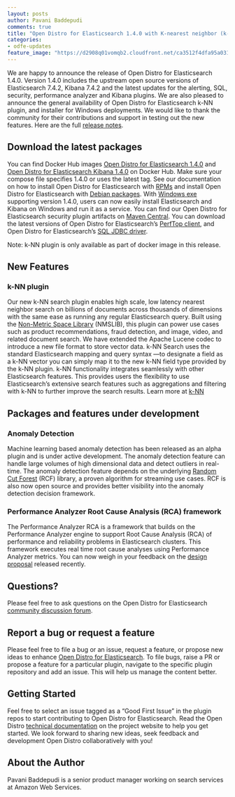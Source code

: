 ```yaml
---
layout: posts
author: Pavani Baddepudi
comments: true
title: "Open Distro for Elasticsearch 1.4.0 with K-nearest neighbor (k-NN) search support is now available"
categories:
- odfe-updates
feature_image: "https://d2908q01vomqb2.cloudfront.net/ca3512f4dfa95a03169c5a670a4c91a19b3077b4/2019/03/26/open_disto-elasticsearch-logo-800x400.jpg"
---
```

We are happy to announce the release of Open Distro for Elasticsearch 1.4.0. Version 1.4.0 includes the upstream open source versions of Elasticsearch 7.4.2, Kibana 7.4.2 and the latest updates for the alerting, SQL, security, performance analyzer and Kibana plugins. We are also pleased to announce the general availability of Open Distro for Elasticsearch k-NN plugin, and installer for Windows deployments. We would like to thank the community for their contributions and support in testing out the new features.  Here are the full [release notes](https://github.com/opendistro-for-elasticsearch/opendistro-build/blob/master/release-notes/release-notes-odfe-1.4.0.md). 

## Download the latest packages

You can find Docker Hub images [Open Distro for Elasticsearch 1.4.0](https://hub.docker.com/r/amazon/opendistro-for-elasticsearch) and [Open Distro for Elasticsearch Kibana 1.4.0](https://hub.docker.com/r/amazon/opendistro-for-elasticsearch-kibana) on Docker Hub. Make sure your compose file specifies 1.4.0 or uses the latest tag. See our documentation on how to install Open Distro for Elasticsearch with [RPMs](https://opendistro.github.io/for-elasticsearch-docs/docs/install/rpm/) and install Open Distro for Elasticsearch with [Debian packages](https://opendistro.github.io/for-elasticsearch-docs/docs/install/deb/). With [Windows exe](https://opendistro.github.io/for-elasticsearch-docs/docs/install/windows/) supporting version 1.4.0, users can now easily install Elasticsearch and Kibana on Windows and run it as a service. You can find our Open Distro for Elasticsearch security plugin artifacts on [Maven Central](https://mvnrepository.com/artifact/com.amazon.opendistroforelasticsearch). You can download the latest versions of Open Distro for Elasticsearch’s [PerfTop client](https://www.npmjs.com/package/@aws/opendistro-for-elasticsearch-perftop), and Open Distro for Elasticsearch’s [SQL JDBC driver](https://d3g5vo6xdbdb9a.cloudfront.net/downloads/elasticsearch-clients/opendistro-sql-jdbc/opendistro-sql-jdbc-0.9.0.0.jar).

Note:  k-NN plugin is only available as part of docker image in this release.


## New Features

### k-NN plugin 

Our new k-NN search plugin enables high scale, low latency nearest neighbor search on billions of documents across thousands of dimensions with the same ease as running any regular Elasticsearch query. Built using the [Non-Metric Space Library](https://github.com/nmslib/nmslib) (NMSLIB), this plugin can power use cases such as product recommendations, fraud detection, and image, video, and related document search. We have extended the Apache Lucene codec to introduce a new file format to store vector data. k-NN Search uses the standard Elasticsearch mapping and query syntax —to designate a field as a k-NN vector you can simply map it to the new k-NN field type provided by the k-NN plugin. k-NN functionality integrates seamlessly with other Elasticsearch features. This provides users  the flexibility to use Elasticsearch’s extensive search features such as 
aggregations and filtering with k-NN to further improve the search results. Learn more at [k-NN](https://github.com/opendistro-for-elasticsearch/k-NN)



## Packages and features under development

### Anomaly Detection

Machine learning based anomaly detection has been released as an alpha plugin and is under active development. The anomaly detection feature can handle large volumes of high dimensional data and detect outliers in real-time. The anomaly detection feature depends on the underlying [Random Cut Forest](https://github.com/aws/random-cut-forest-by-aws) (RCF) library, a proven algorithm for streaming use cases. RCF is also now open source  and provides better visibility into the anomaly detection decision framework.  

### Performance Analyzer Root Cause Analysis (RCA) framework

The Performance Analyzer RCA is a framework that builds on the Performance Analyzer engine to support Root Cause Analysis (RCA) of performance and reliability problems in Elasticsearch clusters. This framework executes real time root cause analyses using Performance Analyzer metrics. You can now weigh in your feedback on the [design proposal](https://github.com/opendistro-for-elasticsearch/performance-analyzer/blob/master/rca/rfc-rca.pdf) released recently.

## Questions?

Please feel free to ask questions on the Open Distro for Elasticsearch [community discussion forum](https://discuss.opendistrocommunity.dev/).

## Report a bug or request a feature

Please feel free to file a bug or an issue, request a feature, or propose new ideas to enhance [Open Distro for Elasticsearch](https://github.com/opendistro-for-elasticsearch/community/issues). To file bugs, raise a PR or propose a feature for a particular plugin, navigate to the specific plugin repository and add an issue. This will help us manage the content better.

## Getting Started

Feel free to select an issue tagged as a “Good First Issue” in the plugin repos to start contributing to Open Distro for Elasticsearch. Read the Open Distro [technical documentation](https://opendistro.github.io/for-elasticsearch-docs/docs/install/) on the project website to help you get started. We look forward to sharing new ideas, seek feedback and development Open Distro collaboratively with you!

## About the Author

Pavani Baddepudi is a senior product manager working on search services at Amazon Web Services.
